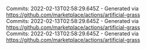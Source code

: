 Commits: 2022-02-13T02:58:29.645Z - Generated via https://github.com/marketplace/actions/artificial-grass
<br>
Commits: 2022-02-13T02:58:29.645Z - Generated via https://github.com/marketplace/actions/artificial-grass
<br>
Commits: 2022-02-13T02:58:29.645Z - Generated via https://github.com/marketplace/actions/artificial-grass
<br>
